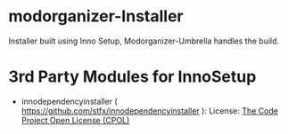 # modorganizer-Installer

Installer built using Inno Setup, Modorganizer-Umbrella handles the build.

# 3rd Party Modules for InnoSetup
* innodependencyinstaller ( https://github.com/stfx/innodependencyinstaller ): License: [The Code Project Open License (CPOL)](https://github.com/stfx/innodependencyinstaller/blob/master/LICENSE.md)

